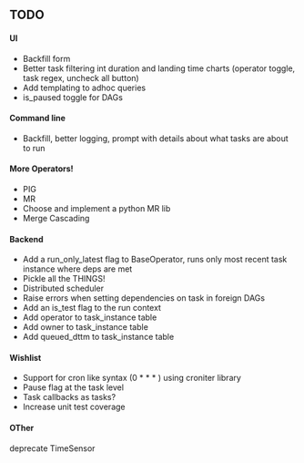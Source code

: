 TODO
-----
#### UI
* Backfill form
* Better task filtering int duration and landing time charts (operator toggle, task regex, uncheck all button)
* Add templating to adhoc queries
* is_paused toggle for DAGs

#### Command line
* Backfill, better logging, prompt with details about what tasks are about to run

#### More Operators!
* PIG
* MR
* Choose and implement a python MR lib
* Merge Cascading

#### Backend
* Add a run_only_latest flag to BaseOperator, runs only most recent task instance where deps are met
* Pickle all the THINGS!
* Distributed scheduler
* Raise errors when setting dependencies on task in foreign DAGs
* Add an is_test flag to the run context
* Add operator to task_instance table
* Add owner to task_instance table
* Add queued_dttm to task_instance table

#### Wishlist
* Support for cron like syntax (0 * * * ) using croniter library
* Pause flag at the task level
* Task callbacks as tasks?
* Increase unit test coverage

#### OTher
deprecate TimeSensor
